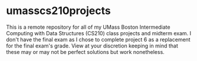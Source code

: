 # umasscs210projects
This is a remote repository for all of my UMass Boston Intermediate Computing with Data Structures (CS210) class projects and midterm exam. I don't have the final exam as I chose to complete project 6 as a replacement for the final exam's grade. View at your discretion keeping in mind that these may or may not be perfect solutions but work nonetheless.
